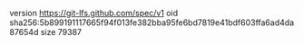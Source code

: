 version https://git-lfs.github.com/spec/v1
oid sha256:5b899191117665f94f013fe382bba95fe6bd7819e41bdf603ffa6ad4da87654d
size 79387
